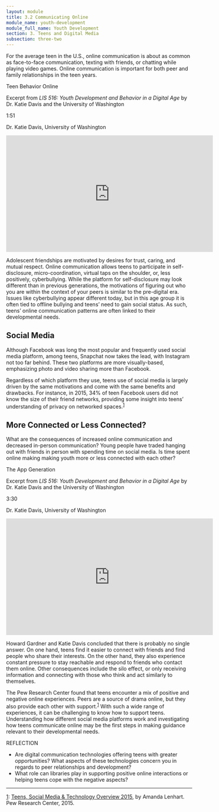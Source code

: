 ```yaml
---
layout: module
title: 3.2 Communicating Online
module_name: youth-development
module_full_name: Youth Development
section: 3. Teens and Digital Media
subsection: three-two
---
```


For the average teen in the U.S., online communication is about as common as face-to-face communication, texting with friends, or chatting while playing video games. Online communication is important for both peer and family relationships in the teen years. 

<div class="explanatory">
  <p>Teen Behavior Online</p>
  <p>Excerpt from <i>LIS 516: Youth Development and Behavior in a Digital Age</i> by Dr. Katie Davis and the University of Washington</p>
<p class="videotime">1:51</p><p class="source">Dr. Katie Davis, University of Washington</p>

<div class="video">
<iframe width="560" height="315" src="https://www.youtube.com/embed/EHQPGjDl7OA" frameborder="0" allow="autoplay; encrypted-media" allowfullscreen></iframe>
</div></div>

Adolescent friendships are motivated by desires for trust, caring, and mutual respect. Online communication allows teens to participate in self-disclosure, micro-coordination, virtual taps on the shoulder, or, less positively, cyberbullying. While the platform for self-disclosure may look different than in previous generations, the motivations of figuring out who you are within the context of your peers is similar to the pre-digital era. Issues like cyberbullying appear different today, but in this age group it is often tied to offline bullying and teens’ need to gain social status. As such, teens’ online communication patterns are often linked to their developmental needs.

## Social Media

Although Facebook was long the most popular and frequently used social media platform, among teens, Snapchat now takes the lead, with Instagram not too far behind. These two platforms are more visually-based, emphasizing photo and video sharing more than Facebook. 

Regardless of which platform they use, teens use of social media is largely driven by the same motivations and come with the same benefits and drawbacks. For instance, in 2015, 34% of teen Facebook users did not know the size of their friend networks, providing some insight into teens’ understanding of privacy on networked spaces.<sup><a name="1" href="#fn1">1</a></sup> 

## More Connected or Less Connected?

What are the consequences of increased online communication and decreased in-person communication? Young people have traded hanging out with friends in person with spending time on social media. Is time spent online making making youth more or less connected with each other?  

<div class="explanatory">
  <p>The App Generation</p>
  <p>Excerpt from <i>LIS 516: Youth Development and Behavior in a Digital Age</i> by Dr. Katie Davis and the University of Washington</p>
<p class="videotime">3:30</p><p class="source">Dr. Katie Davis, University of Washington</p>

<div class="video">
<iframe width="560" height="315" src="https://www.youtube.com/embed/lYQpXxHyCKE" frameborder="0" allow="autoplay; encrypted-media" allowfullscreen></iframe>
</div></div>

Howard Gardner and Katie Davis concluded that there is probably no single answer. On one hand, teens find it easier to connect with friends and find people who share their interests. On the other hand, they also experience constant pressure to stay reachable and respond to friends who contact them online. Other consequences include the silo effect, or only receiving information and connecting with those who think and act similarly to themselves.  

The Pew Research Center found that teens encounter a mix of positive and negative online experiences. Peers are a source of drama online, but they also provide each other with support.<sup><a name="1" href="#fn1">1</a></sup> With such a wide range of experiences, it can be challenging to know how to support teens. Understanding how different social media platforms work and investigating how teens communicate online may be the first steps in making guidance relevant to their developmental needs. 

<div class="reflection"> 

  <p><span class="box-title">REFLECTION</span></p> 
  <ul>
  <li>Are digital communication technologies offering teens with greater opportunities? What aspects of these technologies concern you in regards to peer relationships and development?</li>
<li>What role can libraries play in supporting positive online interactions or helping teens cope with the negative aspects?</li>
  </ul>
</div>

<hr/>

<a name="fn1" href="#1">1</a>: [Teens, Social Media & Technology Overview 2015](http://www.pewinternet.org/2015/04/09/teens-social-media-technology-2015/), by Amanda Lenhart. Pew Research Center, 2015.